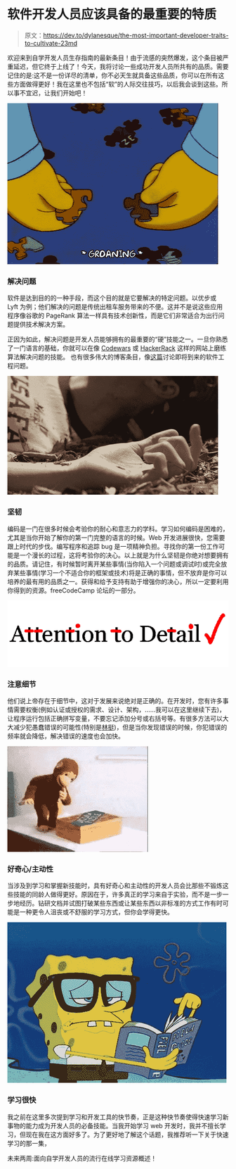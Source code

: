 # 软件开发人员应该具备的最重要的特质

> 原文：<https://dev.to/dylanesque/the-most-important-developer-traits-to-cultivate-23md>

欢迎来到自学开发人员生存指南的最新条目！由于流感的突然爆发，这个条目被严重延迟，但它终于上线了！今天，我将讨论一些成功开发人员所共有的品质。需要记住的是:这不是一份详尽的清单，你不必天生就具备这些品质，你可以在所有这些方面做得更好！我在这里也不包括“软”的人际交往技巧，以后我会谈到这些。所以事不宜迟，让我们开始吧！

[![Ralph Wiggum failat at puzzle](img/4930d2956a971f150c6b5eb4cfa3f5ec.png)](https://i.giphy.com/media/l2Je6sbvJEn1W9OWQ/giphy.gif)

### 解决问题

软件是达到目的的一种手段，而这个目的就是它要解决的特定问题。以优步或 Lyft 为例；他们解决的问题是传统出租车服务带来的不便。这并不是说这些应用程序像谷歌的 PageRank 算法一样具有技术创新性，而是它们非常适合为出行问题提供技术解决方案。

正因为如此，解决问题是开发人员能够拥有的最重要的“硬”技能之一。一旦你熟悉了一门语言的基础，你就可以在像 [Codewars](https://www.codewars.com/) 或 [HackerRack](https://www.hackerrank.com/) 这样的网站上磨练算法解决问题的技能。
也有很多伟大的博客条目，像[这篇](https://www.coderhood.com/5-problem-solving-skills-great-software-developers/)讨论即将到来的软件工程问题。

[![Captain Marvel Standing Up](img/cf495efcee45d18435305a6b774baf65.png)](https://i.giphy.com/media/d34TXniQ60l2pxaeJx/giphy.gif)

### 坚韧

编码是一门在很多时候会考验你的耐心和意志力的学科。学习如何编码是困难的，尤其是当你开始了解你的第一门完整的语言的时候。Web 开发进展很快，您需要跟上时代的步伐。编写程序和追踪 bug 是一项精神负担。寻找你的第一份工作可能是一个漫长的过程，这将考验你的决心。以上就是为什么坚韧是你绝对想要拥有的品质。请记住，有时候暂时离开某些事情(当你陷入一个问题或调试时)或完全放弃某些事情(学习一个不适合你的框架或技术)将是正确的事情，但不放弃是你可以培养的最有用的品质之一。获得和给予支持有助于增强你的决心，所以一定要利用你得到的资源。freeCodeCamp 论坛的一部分。

[![attention to detail image](img/02e586b6b1afaa19ed85478c0986e99a.png)](https://res.cloudinary.com/practicaldev/image/fetch/s--QMCV0U4y--/c_limit%2Cf_auto%2Cfl_progressive%2Cq_auto%2Cw_880/https://attentiontodetail.com/wp-content/uploads/2016/11/atd-logo-check-700w.png)

### 注意细节

他们说上帝存在于细节中，这对于发展来说绝对是正确的。在开发时，您有许多事情需要权衡(例如认证或授权的需求、设计、架构，......我可以在这里继续下去)，让程序运行包括正确拼写变量，不要忘记添加分号或右括号等。有很多方法可以大大减少犯愚蠢错误的可能性(特别是[林挺](https://stackoverflow.com/questions/8503559/what-is-linting))，但是当你发现错误的时候，你犯错误的频率就会降低，解决错误的速度也会加快。

[![Curious George with puzzle](img/b4bbc971e870b2c1e90b480ba6c31554.png)](https://i.giphy.com/media/ztnzOMg0AuyWs/giphy.gif)

### 好奇心/主动性

当涉及到学习和掌握新技能时，具有好奇心和主动性的开发人员会比那些不锻炼这些技能的同龄人做得更好。原因在于，许多真正的学习来自于实验，而不是一步一步地经历。钻研文档并试图打破某些东西或让某些东西以非标准的方式工作有时可能是一种更令人沮丧或不舒服的学习方式，但你会学得更快。

[![Spongebob Reading](img/f9fdbe9abf49aaf830f6701b67e9713e.png)](https://i.giphy.com/media/WoWm8YzFQJg5i/giphy.gif)

### 学习很快

我之前在这里多次提到学习和开发工具的快节奏，正是这种快节奏使得快速学习新事物的能力成为开发人员的必备技能。当我开始学习 web 开发时，我并不擅长学习，但现在我在这方面好多了。为了更好地了解这个话题，我推荐听一下关于快速学习的那一集，

未来两周:面向自学开发人员的流行在线学习资源概述！